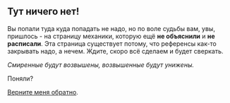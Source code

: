 ## Тут ничего нет!

Вы попали туда куда попадать не надо, но по воле судьбы вам, увы, пришлось - на страницу механики, которую ещё **не объяснили** и **не расписали**. Эта страница существует потому, что референсы как-то закрывать надо, а нечем.
Ждите, скоро всё сделаем и будет сверкать.

*Смиренные будут возвышены, возвышенные будут унижены.* 

Поняли?

[Верните меня обратно](https://github.com/Andruxioid/mappet_ru/blob/main/Home.md).
